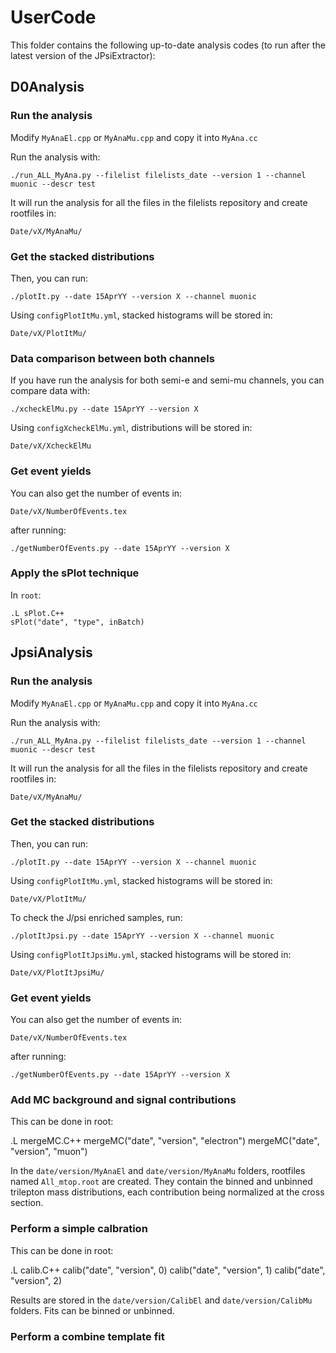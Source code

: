 # UserCode
This folder contains the following up-to-date analysis codes (to run after the latest version of the JPsiExtractor):



## D0Analysis


### Run the analysis

Modify `MyAnaEl.cpp` or `MyAnaMu.cpp` and copy it into `MyAna.cc`

Run the analysis with:

    ./run_ALL_MyAna.py --filelist filelists_date --version 1 --channel muonic --descr test

It will run the analysis for all the files in the filelists repository and create rootfiles in:

    Date/vX/MyAnaMu/


### Get the stacked distributions 

Then, you can run:

    ./plotIt.py --date 15AprYY --version X --channel muonic

Using `configPlotItMu.yml`, stacked histograms will be stored in:

    Date/vX/PlotItMu/


### Data comparison between both channels 

If you have run the analysis for both semi-e and semi-mu channels, you can compare data with:

    ./xcheckElMu.py --date 15AprYY --version X

Using `configXcheckElMu.yml`, distributions will be stored in:

    Date/vX/XcheckElMu


### Get event yields

You can also get the number of events in:

    Date/vX/NumberOfEvents.tex

after running:

    ./getNumberOfEvents.py --date 15AprYY --version X


### Apply the sPlot technique

In `root`:

    .L sPlot.C++
    sPlot("date", "type", inBatch)



## JpsiAnalysis


### Run the analysis

Modify `MyAnaEl.cpp` or `MyAnaMu.cpp` and copy it into `MyAna.cc`

Run the analysis with:

    ./run_ALL_MyAna.py --filelist filelists_date --version 1 --channel muonic --descr test

It will run the analysis for all the files in the filelists repository and create rootfiles in:

    Date/vX/MyAnaMu/


### Get the stacked distributions 

Then, you can run:

    ./plotIt.py --date 15AprYY --version X --channel muonic

Using `configPlotItMu.yml`, stacked histograms will be stored in:

    Date/vX/PlotItMu/

To check the J/psi enriched samples, run:

    ./plotItJpsi.py --date 15AprYY --version X --channel muonic

Using `configPlotItJpsiMu.yml`, stacked histograms will be stored in:

    Date/vX/PlotItJpsiMu/


### Get event yields

You can also get the number of events in:

    Date/vX/NumberOfEvents.tex

after running:

    ./getNumberOfEvents.py --date 15AprYY --version X


### Add MC background and signal contributions

This can be done in root:

   .L mergeMC.C++
   mergeMC("date", "version", "electron")
   mergeMC("date", "version", "muon")

In the `date/version/MyAnaEl` and `date/version/MyAnaMu` folders, rootfiles named `All_mtop.root` are created. They contain the binned and unbinned trilepton mass distributions, each contribution being normalized at the cross section.


### Perform a simple calbration

This can be done in root:

   .L calib.C++
   calib("date", "version", 0)
   calib("date", "version", 1)
   calib("date", "version", 2)

Results are stored in the `date/version/CalibEl` and `date/version/CalibMu` folders. Fits can be binned or unbinned.


### Perform a combine template fit
